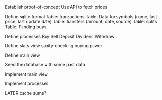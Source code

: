 Establish proof-of-concept
Use API to fetch prices

Define sqlite format
Table: transactions
Table: Data for symbols (name, last price, last update date)
Table: transfers (amount, date, source)
Table: splits
Table: Pending buys

Define processes
Buy
Sell
Deposit
Dividend
Withdraw

Define stats view
sanity-checking buying power

Define main view

Seed the database with some past data

Implement main view

Implement processes

LATER
cache sums?
